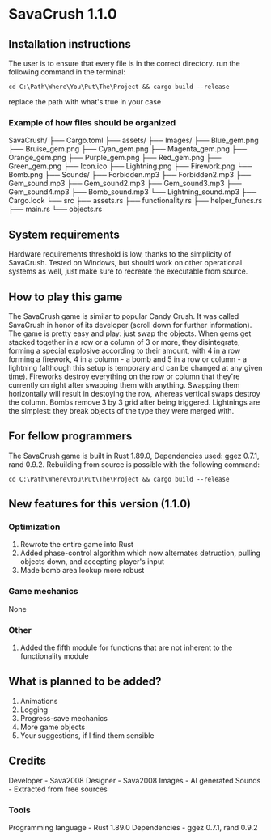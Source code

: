 # SavaCrush 1.1.0

## Installation instructions

The user is to ensure that every file is in the correct directory.
run the following command in the terminal:
```text
cd C:\Path\Where\You\Put\The\Project && cargo build --release
```
replace the path with what's true in your case

### Example of how files should be organized
SavaCrush/
├── Cargo.toml
├── assets/
  ├── Images/
    ├── Blue_gem.png
    ├── Bruise_gem.png
    ├── Cyan_gem.png
    ├── Magenta_gem.png
    ├── Orange_gem.png
    ├── Purple_gem.png
    ├── Red_gem.png
    ├── Green_gem.png
    ├── Icon.ico
    ├── Lightning.png
    ├── Firework.png
    └── Bomb.png
  ├── Sounds/
    ├── Forbidden.mp3
    ├── Forbidden2.mp3
    ├── Gem_sound.mp3
    ├── Gem_sound2.mp3
    ├── Gem_sound3.mp3
    ├── Gem_sound4.mp3
    ├── Bomb_sound.mp3
    └── Lightning_sound.mp3
├── Cargo.lock
└── src
  ├── assets.rs
  ├── functionality.rs
  ├── helper_funcs.rs
  ├── main.rs
  └── objects.rs

## System requirements

Hardware requirements threshold is low, thanks to the simplicity of SavaCrush. Tested on Windows, but should work on other operational systems as well, just make sure to recreate the executable from source.

## How to play this game

The SavaCrush game is similar to popular Candy Crush. It was called SavaCrush in honor of its developer (scroll down for further information). 
The game is pretty easy and play: just swap the objects. When gems get stacked together in a row or a column of 3 or more, they disintegrate, 
forming a special explosive according to their amount, with 4 in a row forming a firework, 4 in a column - a bomb and 5 in a row or column - 
a lightning (although this setup is temporary and can be changed at any given time). Fireworks destroy everything on the row or column that they're 
currently on right after swapping them with anything. Swapping them horizontally will result in destoying the row, whereas vertical swaps destroy 
the column. Bombs remove 3 by 3 grid after being triggered. Lightnings are the simplest: they break objects of the type they were merged with.

## For fellow programmers

The SavaCrush game is built in Rust 1.89.0, Dependencies used: ggez 0.7.1, rand 0.9.2. Rebuilding from source is possible with the following command:
```text
cd C:\Path\Where\You\Put\The\Project && cargo build --release
```

## New features for this version (1.1.0)

### Optimization
1. Rewrote the entire game into Rust
2. Added phase-control algorithm which now alternates detruction, pulling objects down, and accepting player's input
3. Made bomb area lookup more robust

### Game mechanics
None

### Other
1. Added the fifth module for functions that are not inherent to the functionality module

## What is planned to be added?

1. Animations
2. Logging
3. Progress-save mechanics
4. More game objects
2. Your suggestions, if I find them sensible

## Credits

Developer - Sava2008
Designer - Sava2008
Images - AI generated
Sounds - Extracted from free sources

### Tools
Programming language - Rust 1.89.0
Dependencies - ggez 0.7.1, rand 0.9.2
